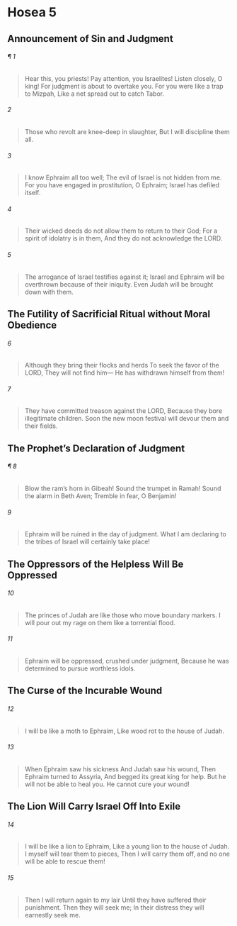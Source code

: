 # Hosea 5
## Announcement of Sin and Judgment
###### ¶ 1
> Hear this, you priests!
> Pay attention, you Israelites!
> Listen closely, O king!
> For judgment is about to overtake you.
> For you were like a trap to Mizpah,
> Like a net spread out to catch Tabor.
###### 2
> Those who revolt are knee-deep in slaughter,
> But I will discipline them all.
###### 3
> I know Ephraim all too well;
> The evil of Israel is not hidden from me.
> For you have engaged in prostitution, O Ephraim;
> Israel has defiled itself.
###### 4
> Their wicked deeds do not allow them to return to their God;
> For a spirit of idolatry is in them,
> And they do not acknowledge the LORD.
###### 5
> The arrogance of Israel testifies against it;
> Israel and Ephraim will be overthrown because of their iniquity.
> Even Judah will be brought down with them.
## The Futility of Sacrificial Ritual without Moral Obedience
###### 6
> Although they bring their flocks and herds
> To seek the favor of the LORD,
> They will not find him—
> He has withdrawn himself from them!
###### 7
> They have committed treason against the LORD,
> Because they bore illegitimate children.
> Soon the new moon festival will devour them and their fields.
## The Prophet’s Declaration of Judgment
###### ¶ 8
> Blow the ram’s horn in Gibeah!
> Sound the trumpet in Ramah!
> Sound the alarm in Beth Aven;
> Tremble in fear, O Benjamin!
###### 9
> Ephraim will be ruined in the day of judgment.
> What I am declaring to the tribes of Israel will certainly take place!
## The Oppressors of the Helpless Will Be Oppressed
###### 10
> The princes of Judah are like those who move boundary markers.
> I will pour out my rage on them like a torrential flood.
###### 11
> Ephraim will be oppressed, crushed under judgment,
> Because he was determined to pursue worthless idols.
## The Curse of the Incurable Wound
###### 12
> I will be like a moth to Ephraim,
> Like wood rot to the house of Judah.
###### 13
> When Ephraim saw his sickness
> And Judah saw his wound,
> Then Ephraim turned to Assyria,
> And begged its great king for help.
> But he will not be able to heal you.
> He cannot cure your wound!
## The Lion Will Carry Israel Off Into Exile
###### 14
> I will be like a lion to Ephraim,
> Like a young lion to the house of Judah.
> I myself will tear them to pieces,
> Then I will carry them off, and no one will be able to rescue them!
###### 15
> Then I will return again to my lair
> Until they have suffered their punishment.
> Then they will seek me;
> In their distress they will earnestly seek me.
